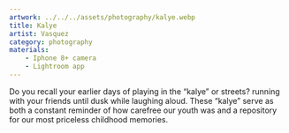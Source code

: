 ```yaml
---
artwork: ../../../assets/photography/kalye.webp
title: Kalye
artist: Vasquez
category: photography
materials:
    - Iphone 8+ camera
    - Lightroom app
---
```


Do you recall your earlier days of playing in the “kalye” or streets? running with your friends until dusk while laughing aloud. These “kalye” serve as both a constant reminder of how carefree our youth was and a repository for our most priceless childhood memories.

